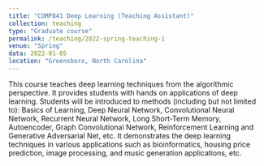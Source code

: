 ```yaml
---
title: "COMP841 Deep Learning (Teaching Assistant)"
collection: teaching
type: "Graduate course"
permalink: /teaching/2022-spring-teaching-1
venue: "Spring"
data: 2022-01-05
location: "Greensboro, North Carolina"
---
```

This course teaches deep learning techniques from the algorithmic perspective. It provides students with hands on applications of deep learning. Students will be introduced to methods (including but not limited to): Basics of Learning, Deep Neural Network, Convolutional Neural Network, Recurrent Neural Network, Long Short-Term Memory, Autoencoder, Graph Convolutional Network, Reinforcement Learning and Generative Adversarial Net, etc. It demonstrates the deep learning techniques in various applications such as bioinformatics, housing price prediction, image processing, and music generation applications, etc.


